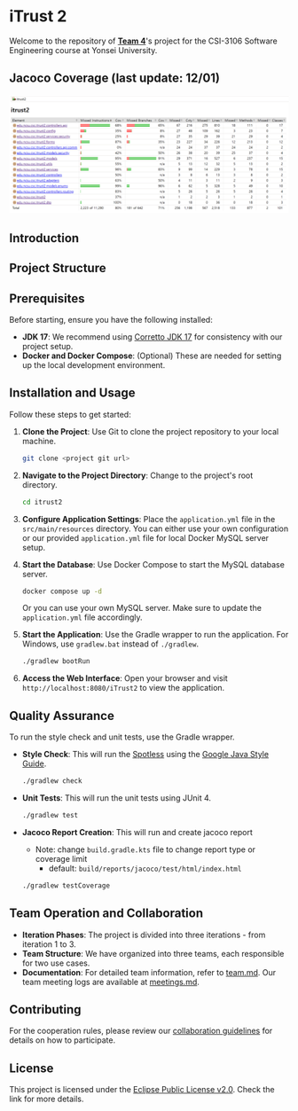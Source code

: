 # iTrust 2

Welcome to the repository of [**Team 4**](docs/team.md)'s project for the CSI-3106 Software Engineering course at Yonsei University.

## Jacoco Coverage (last update: 12/01)
![./docs/jacoco_coverage.png](./docs/jacoco_coverage.png)
## Introduction

## Project Structure

## Prerequisites

Before starting, ensure you have the following installed:

- **JDK 17**: We recommend using [Corretto JDK 17](https://docs.aws.amazon.com/corretto/latest/corretto-17-ug/downloads-list.html) for consistency with our project setup.
- **Docker and Docker Compose**: (Optional) These are needed for setting up the local development environment.

## Installation and Usage

Follow these steps to get started:

1. **Clone the Project**:
   Use Git to clone the project repository to your local machine.

   ```bash
   git clone <project git url>
   ```

2. **Navigate to the Project Directory**:
   Change to the project's root directory.

   ```bash
   cd itrust2
   ```

3. **Configure Application Settings**:
   Place the `application.yml` file in the `src/main/resources` directory. You can either use your own configuration or our provided `application.yml` file for local Docker MySQL server setup.

4. **Start the Database**:
   Use Docker Compose to start the MySQL database server.

   ```bash
   docker compose up -d
   ```

   Or you can use your own MySQL server. Make sure to update the `application.yml` file accordingly.

5. **Start the Application**:
   Use the Gradle wrapper to run the application. For Windows, use `gradlew.bat` instead of `./gradlew`.

   ```bash
   ./gradlew bootRun
   ```

6. **Access the Web Interface**:
   Open your browser and visit `http://localhost:8080/iTrust2` to view the application.

## Quality Assurance

To run the style check and unit tests, use the Gradle wrapper.

- **Style Check**: This will run the [Spotless](https://github.com/diffplug/spotless) using the [Google Java Style Guide](https://google.github.io/styleguide/javaguide.html).

  ```bash
  ./gradlew check
  ```

- **Unit Tests**: This will run the unit tests using JUnit 4.

  ```bash
  ./gradlew test
  ```
- **Jacoco Report Creation**: This will run and create jacoco report
   - Note: change `build.gradle.kts` file to change report type or coverage limit
      - default: `build/reports/jacoco/test/html/index.html`
  ```bash
  ./gradlew testCoverage
  ```
## Team Operation and Collaboration

- **Iteration Phases**: The project is divided into three iterations - from iteration 1 to 3.
- **Team Structure**: We have organized into three teams, each responsible for two use cases.
- **Documentation**: For detailed team information, refer to [team.md](docs/team.md). Our team meeting logs are available at [meetings.md](docs/meetings.md).

## Contributing

For the cooperation rules, please review our [collaboration guidelines](CONTRIBUTING.md) for details on how to participate.

## License

This project is licensed under the [Eclipse Public License v2.0](LICENSE.md). Check the link for more details.
